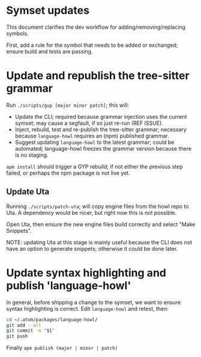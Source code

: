 # Symset updates

This document clarifies the dev workflow for adding/removing/replacing symbols.

First, add a rule for the symbol that needs to be added or exchanged; ensure build and tests are passing.

# Update and republish the tree-sitter grammar

Run `./scripts/gup [major minor patch]`; this will:

- Update the CLI; required because grammar injection uses the current symset; may cause a segfault, if so just re-run (REF ISSUE).
- Inject, rebuild, test and re-publish the tree-sitter grammar; necessary because `language-howl` requires an (npm) published grammar.
- Suggest updating `language-howl` to the latest grammar; could be automated; language-howl freezes the
grammar version because there is no staging.

`apm install` should trigger a GYP rebuild; if not either the previous step failed, or perhaps the npm package is not live yet.

## Update Uta

Running `./scripts/patch-uta`; will copy engine files from the howl repo to Uta. A dependency would be nicer, but right now this is not possible.

Open Uta, then ensure the new engine files build correctly and select "Make Snippets".

NOTE: updating Uta at this stage is mainly useful because the CLI does not have an option to generate snippets; otherwise it could be done later.

# Update syntax highlighting and publish 'language-howl'

In general, before shipping a change to the symset, we want to ensure syntax highlighting is correct. Edit `language-howl` and retest, then:

```sh
cd ~/.atom/packages/language-howl/
git add --all
git commit -m "$1"
git push
```

Finally `apm publish (major | minor | patch)`

